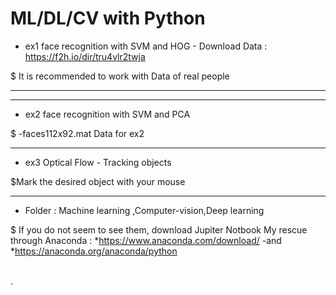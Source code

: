 # ML/DL/CV with Python



* ex1 face recognition with SVM and HOG - Download Data : https://f2h.io/dir/tru4vlr2twja

 $ It is recommended to work with Data of real people
****

****
* ex2 face recognition with SVM and PCA

$ -faces112x92.mat Data for ex2 
*****
* ex3 Optical Flow - Tracking objects

$Mark the desired object with your mouse
*****
* Folder : Machine learning  ,Computer-vision,Deep learning

$ If you do not seem to see them, download Jupiter Notbook
My rescue through Anaconda :
*https://www.anaconda.com/download/
-and 
*https://anaconda.org/anaconda/python
  
 \
  .
